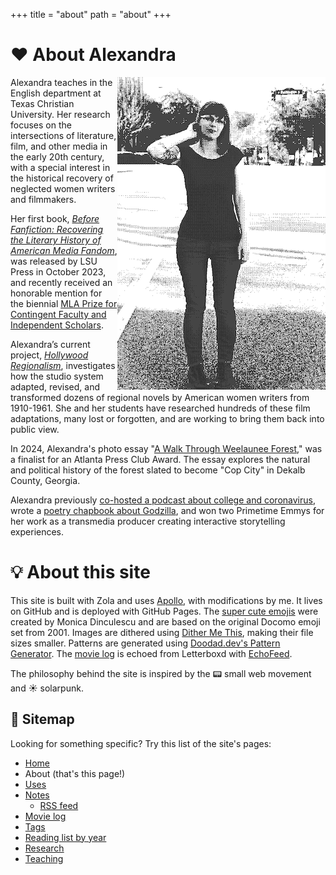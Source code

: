 +++
title = "about"
path = "about"
+++

# <span class="og">❤</span> About Alexandra

<img src="/headshot-bw.png" alt="alexandra standing on a street, wearing a black tshirt, jeans, and black boots" style="float:right">

Alexandra teaches in the English department at Texas Christian University. Her research focuses on the intersections of literature, film, and other media in the early 20th century, with a special interest in the historical recovery of neglected women writers and filmmakers.

Her first book, [*Before Fanfiction: Recovering the Literary History of American Media Fandom*](https://beforefanfiction.com), was released by LSU Press in October 2023, and recently received an honorable mention for the biennial [MLA Prize for Contingent Faculty and Independent Scholars](https://www.mla.org/Resources/Career/MLA-Grants-and-Awards/Winners-of-MLA-Prizes/Biennial-Prize-and-Award-Winners/MLA-Prize-for-Contingent-Faculty-and-Independent-Scholars-Winners). 

Alexandra’s current project, [*Hollywood Regionalism*](http://hollywoodregionalism.com), investigates how the studio system adapted, revised, and transformed dozens of regional novels by American women writers from 1910-1961. She and her students have researched hundreds of these film adaptations, many lost or forgotten, and are working to bring them back into public view.

In 2024, Alexandra's photo essay "[A Walk Through Weelaunee Forest](https://www.thexylom.com/post/perspective-a-walk-through-weelaunee-forest)," was a finalist for an Atlanta Press Club Award. The essay explores the natural and political history of the forest slated to become "Cop City" in Dekalb County, Georgia. 

Alexandra previously [co-hosted a podcast about college and coronavirus](https://anchor.fm/residential-spread), wrote a [poetry chapbook about Godzilla](https://nonmodernist.itch.io/call-of-the-monsters), and won two Primetime Emmys for her work as a transmedia producer creating interactive storytelling experiences.

# <span class="og">💡</span> About this site

This site is built with Zola and uses [Apollo](https://www.getzola.org/themes/apollo/), with modifications by me. It lives on GitHub and is deployed with GitHub Pages. The [super cute emojis](https://meowni.ca/posts/og-emoji-font/) were created by Monica Dinculescu and are based on the original Docomo emoji set from 2001. Images are dithered using [Dither Me This](https://doodad.dev/dither-me-this/), making their file sizes smaller. Patterns are generated using [Doodad.dev's Pattern Generator](https://doodad.dev/pattern-generator/). The [movie log](@/log/_index.md) is echoed from Letterboxd with [EchoFeed](https://echofeed.app). 

The philosophy behind the site is inspired by the <span class="og">📟</span> small web movement and <span class="og">☀</span> solarpunk.

## <span class="og">🎪</span> Sitemap

Looking for something specific? Try this list of the site's pages: 

- [Home](@/_index.md)
- About (that's this page!)
- [Uses](@/uses.md)
- [Notes](@/notes/_index.md)
    - [RSS feed](./notes/atom.xml)
- [Movie log](@/log/_index.md)
- [Tags](../tags)
- [Reading list by year](@/readinglog.md)
- [Research](@/research/index.md)
- [Teaching](@/teaching/_index.md)